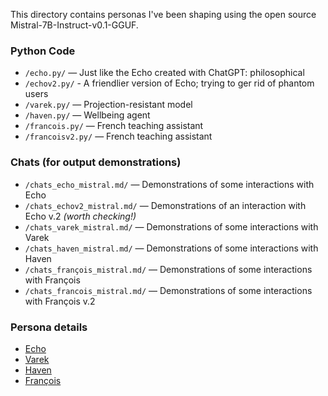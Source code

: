 This directory contains personas I've been shaping using the open source Mistral-7B-Instruct-v0.1-GGUF.

### Python Code

- `/echo.py/` — Just like the Echo created with ChatGPT: philosophical
- `/echov2.py/` - A friendlier version of Echo; trying to ger rid of phantom users
- `/varek.py/` — Projection-resistant model
- `/haven.py/` — Wellbeing agent
- `/francois.py/` — French teaching assistant
- `/francoisv2.py/` — French teaching assistant

### Chats (for output demonstrations)

- `/chats_echo_mistral.md/` — Demonstrations of some interactions with Echo
- `/chats_echov2_mistral.md/` — Demonstrations of an interaction with Echo v.2 *(worth checking!)*
- `/chats_varek_mistral.md/` — Demonstrations of some interactions with Varek
- `/chats_haven_mistral.md/` — Demonstrations of some interactions with Haven
- `/chats_françois_mistral.md/` — Demonstrations of some interactions with François
- `/chats_francois_mistral.md/` — Demonstrations of some interactions with François v.2

### Persona details

- [Echo](./personas/004_echo.md) 
- [Varek](./personas/003_projection_resistant_models.md) 
- [Haven](./personas/010_wellbeing_companion.md) 
- [François](./personas/006_french_assistant.md)
